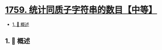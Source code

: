 # [1759. 统计同质子字符串的数目【中等】](https://github.com/tnotesjs/TNotes.leetcode/tree/main/notes/1759.%20%E7%BB%9F%E8%AE%A1%E5%90%8C%E8%B4%A8%E5%AD%90%E5%AD%97%E7%AC%A6%E4%B8%B2%E7%9A%84%E6%95%B0%E7%9B%AE%E3%80%90%E4%B8%AD%E7%AD%89%E3%80%91)

<!-- region:toc -->

- [1. 📝 概述](#1--概述)

<!-- endregion:toc -->

## 1. 📝 概述
